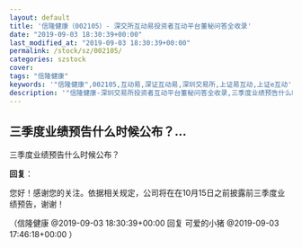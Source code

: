 ```yaml
---
layout: default
title: '信隆健康（002105）- 深交所互动易投资者互动平台董秘问答全收录'
date: "2019-09-03 18:30:39+00:00"
last_modified_at: "2019-09-03 18:30:39+00:00"
permalink: /stock/sz/002105/
categories: szstock
cover: 
tags: "信隆健康"
keywords: '"信隆健康",002105,互动易,深证互动易,深圳交易所,上证易互动,上证e互动'
description: '"信隆健康-深圳交易所投资者互动平台董秘问答全收录,三季度业绩预告什么时候公布？"'
---
```


## 三季度业绩预告什么时候公布？...

三季度业绩预告什么时候公布？

**回复**：

您好！感谢您的关注。依据相关规定，公司将在在10月15日之前披露前三季度业绩预告，谢谢！ 

（信隆健康  @2019-09-03 18:30:39+00:00 回复 可爱的小猪  @2019-09-03 17:46:18+00:00 ）

